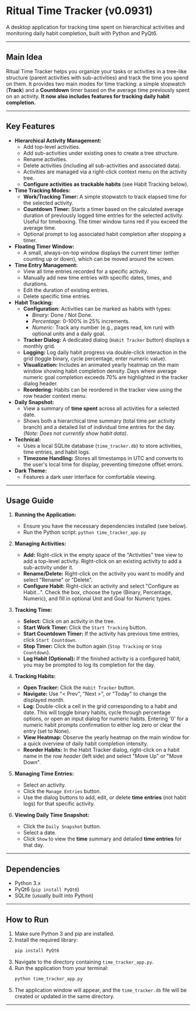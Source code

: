 # Ritual Time Tracker (v0.0931)

A desktop application for tracking time spent on hierarchical activities and monitoring daily habit completion, built with Python and PyQt6.

---

## Main Idea

Ritual Time Tracker helps you organize your tasks or activities in a tree-like structure (parent activities with sub-activities) and track the time you spend on them. It provides two main modes for time tracking: a simple stopwatch (**Track**) and a **Countdown** timer based on the average time previously spent on an activity. **It now also includes features for tracking daily habit completion.**

---

## Key Features

* **Hierarchical Activity Management:**
    * Add top-level activities.
    * Add sub-activities under existing ones to create a tree structure.
    * Rename activities.
    * Delete activities (including all sub-activities and associated data).
    * Activities are managed via a right-click context menu on the activity tree.
    * **Configure activities as trackable habits** (see Habit Tracking below).
* **Time Tracking Modes:**
    * **Work/Tracking Timer:** A simple stopwatch to track elapsed time for the selected activity.
    * **Countdown Timer:** Starts a timer based on the calculated average duration of previously logged time entries for the selected activity. Useful for timeboxing. The timer window turns red if you exceed the average time.
    * Optional prompt to log associated habit completion after stopping a timer.
* **Floating Timer Window:**
    * A small, always-on-top window displays the current timer (either counting up or down), which can be moved around the screen.
* **Time Entry Management:**
    * View all time entries recorded for a specific activity.
    * Manually add new time entries with specific dates, times, and durations.
    * Edit the duration of existing entries.
    * Delete specific time entries.
* **Habit Tracking:**
    * **Configuration:** Activities can be marked as habits with types:
        * *Binary:* Done / Not Done.
        * *Percentage:* 0-100% in 25% increments.
        * *Numeric:* Track any number (e.g., pages read, km run) with optional units and a daily goal.
    * **Tracker Dialog:** A dedicated dialog (`Habit Tracker` button) displays a monthly grid.
    * **Logging:** Log daily habit progress via double-click interaction in the grid (toggle binary, cycle percentage, enter numeric value).
    * **Visualization:** Includes an animated yearly heatmap on the main window showing habit completion density. Days where average numeric goal completion exceeds 70% are highlighted in the tracker dialog header.
    * **Reordering:** Habits can be reordered in the tracker view using the row header context menu.
* **Daily Snapshot:**
    * View a summary of **time spent** across all activities for a selected date.
    * Shows both a hierarchical time summary (total time per activity branch) and a detailed list of individual time entries for the day. *(Note: Does not currently show habit data)*.
* **Technical:**
    * Uses a local SQLite database (`time_tracker.db`) to store activities, time entries, and habit logs.
    * **Timezone Handling:** Stores all timestamps in UTC and converts to the user's local time for display, preventing timezone offset errors.
* **Dark Theme:**
    * Features a dark user interface for comfortable viewing.

---

## Usage Guide

1.  **Running the Application:**
    * Ensure you have the necessary dependencies installed (see below).
    * Run the Python script: `python time_tracker_app.py`

2.  **Managing Activities:**
    * **Add:** Right-click in the empty space of the "Activities" tree view to add a top-level activity. Right-click on an existing activity to add a sub-activity under it.
    * **Rename/Delete:** Right-click on the activity you want to modify and select "Rename" or "Delete".
    * **Configure Habit:** Right-click an activity and select "Configure as Habit...". Check the box, choose the type (Binary, Percentage, Numeric), and fill in optional Unit and Goal for Numeric types.

3.  **Tracking Time:**
    * **Select:** Click on an activity in the tree.
    * **Start Work Timer:** Click the `Start Tracking` button.
    * **Start Countdown Timer:** If the activity has previous time entries, click `Start Countdown`.
    * **Stop Timer:** Click the button again (`Stop Tracking` or `Stop Countdown`).
    * **Log Habit (Optional):** If the finished activity is a configured habit, you may be prompted to log its completion for the day.

4.  **Tracking Habits:**
    * **Open Tracker:** Click the `Habit Tracker` button.
    * **Navigate:** Use "< Prev", "Next >", or "Today" to change the displayed month.
    * **Log:** Double-click a cell in the grid corresponding to a habit and date. This will toggle binary habits, cycle through percentage options, or open an input dialog for numeric habits. Entering '0' for a numeric habit prompts confirmation to either log zero or clear the entry (set to None).
    * **View Heatmap:** Observe the yearly heatmap on the main window for a quick overview of daily habit completion intensity.
    * **Reorder Habits:** In the Habit Tracker dialog, right-click on a habit name in the *row header* (left side) and select "Move Up" or "Move Down".

5.  **Managing Time Entries:**
    * Select an activity.
    * Click the `Manage Entries` button.
    * Use the dialog buttons to add, edit, or delete **time entries** (not habit logs) for that specific activity.

6.  **Viewing Daily Time Snapshot:**
    * Click the `Daily Snapshot` button.
    * Select a date.
    * Click `Show` to view the **time** summary and detailed **time entries** for that day.

---

## Dependencies

* Python 3.x
* PyQt6 (`pip install PyQt6`)
* SQLite (usually built into Python)

---

## How to Run

1.  Make sure Python 3 and pip are installed.
2.  Install the required library:
    ```bash
    pip install PyQt6
    ```
3.  Navigate to the directory containing `time_tracker_app.py`.
4.  Run the application from your terminal:
    ```bash
    python time_tracker_app.py
    ```
5.  The application window will appear, and the `time_tracker.db` file will be created or updated in the same directory.

---
